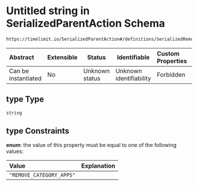 # Untitled string in SerializedParentAction Schema

```txt
https://timelimit.io/SerializedParentAction#/definitions/SerializedRemoveCategoryAppsAction/properties/type
```




| Abstract            | Extensible | Status         | Identifiable            | Custom Properties | Additional Properties | Access Restrictions | Defined In                                                                                        |
| :------------------ | ---------- | -------------- | ----------------------- | :---------------- | --------------------- | ------------------- | ------------------------------------------------------------------------------------------------- |
| Can be instantiated | No         | Unknown status | Unknown identifiability | Forbidden         | Allowed               | none                | [SerializedParentAction.schema.json\*](SerializedParentAction.schema.json "open original schema") |

## type Type

`string`

## type Constraints

**enum**: the value of this property must be equal to one of the following values:

| Value                    | Explanation |
| :----------------------- | ----------- |
| `"REMOVE_CATEGORY_APPS"` |             |

